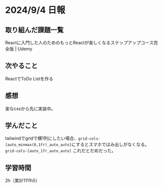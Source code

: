 # 2024/9/4 日報
## 取り組んだ課題一覧
Reactに入門した人のためのもっとReactが楽しくなるステップアップコース完全版 | Udemy

## 次やること
ReactでToDo Listを作る

## 感想
楽なcssから先に実装中。

## 学んだこと
tailwindでgridで横1列にしたい場合、`grid-cols-[auto_minmax(0,1fr)_auto_auto]`にするとスマホではみ出しがなくなる。
`grid-cols-[auto_1fr_auto_auto]` これだとだめだった。


## 学習時間
2h（累計1111h5）
